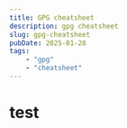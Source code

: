 ```yaml
---
title: GPG cheatsheet
description: gpg cheatsheet
slug: gpg-cheatsheet
pubDate: 2025-01-28
tags:
    - "gpg"
    - "cheatsheet"
---
```


# test
